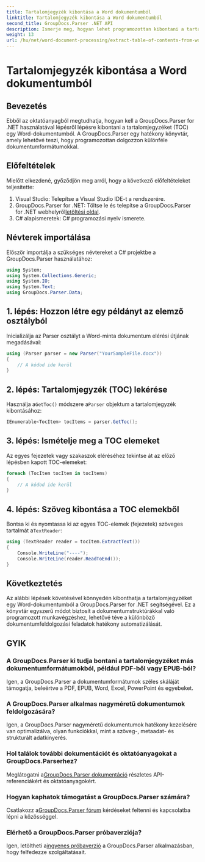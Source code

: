 ```yaml
---
title: Tartalomjegyzék kibontása a Word dokumentumból
linktitle: Tartalomjegyzék kibontása a Word dokumentumból
second_title: GroupDocs.Parser .NET API
description: Ismerje meg, hogyan lehet programozottan kibontani a tartalomjegyzéket (TOC) Word-dokumentumokból a GroupDocs.Parser for .NET segítségével.
weight: 13
url: /hu/net/word-document-processing/extract-table-of-contents-from-word-document/
---
```


# Tartalomjegyzék kibontása a Word dokumentumból

## Bevezetés
Ebből az oktatóanyagból megtudhatja, hogyan kell a GroupDocs.Parser for .NET használatával lépésről lépésre kibontani a tartalomjegyzéket (TOC) egy Word-dokumentumból. A GroupDocs.Parser egy hatékony könyvtár, amely lehetővé teszi, hogy programozottan dolgozzon különféle dokumentumformátumokkal.
## Előfeltételek
Mielőtt elkezdené, győződjön meg arról, hogy a következő előfeltételeket teljesítette:
1. Visual Studio: Telepítse a Visual Studio IDE-t a rendszerére.
2.  GroupDocs.Parser for .NET: Töltse le és telepítse a GroupDocs.Parser for .NET webhelyről[letöltési oldal](https://releases.groupdocs.com/parser/net/).
3. C# alapismeretek: C# programozási nyelv ismerete.

## Névterek importálása
Először importálja a szükséges névtereket a C# projektbe a GroupDocs.Parser használatához:
```csharp
using System;
using System.Collections.Generic;
using System.IO;
using System.Text;
using GroupDocs.Parser.Data;
```
## 1. lépés: Hozzon létre egy példányt az elemző osztályból
Inicializálja az Parser osztályt a Word-minta dokumentum elérési útjának megadásával:
```csharp
using (Parser parser = new Parser("YourSampleFile.docx"))
{
    // A kódod ide kerül
}
```
## 2. lépés: Tartalomjegyzék (TOC) lekérése
 Használja a`GetToc()` módszere a`Parser` objektum a tartalomjegyzék kibontásához:
```csharp
IEnumerable<TocItem> tocItems = parser.GetToc();
```
## 3. lépés: Ismételje meg a TOC elemeket
Az egyes fejezetek vagy szakaszok eléréséhez tekintse át az előző lépésben kapott TOC-elemeket:
```csharp
foreach (TocItem tocItem in tocItems)
{
    // A kódod ide kerül
}
```
## 4. lépés: Szöveg kibontása a TOC elemekből
 Bontsa ki és nyomtassa ki az egyes TOC-elemek (fejezetek) szöveges tartalmát a`TextReader`:
```csharp
using (TextReader reader = tocItem.ExtractText())
{
    Console.WriteLine("----");
    Console.WriteLine(reader.ReadToEnd());
}
```

## Következtetés
Az alábbi lépések követésével könnyedén kibonthatja a tartalomjegyzéket egy Word-dokumentumból a GroupDocs.Parser for .NET segítségével. Ez a könyvtár egyszerű módot biztosít a dokumentumstruktúrákkal való programozott munkavégzéshez, lehetővé téve a különböző dokumentumfeldolgozási feladatok hatékony automatizálását.

## GYIK
### A GroupDocs.Parser ki tudja bontani a tartalomjegyzéket más dokumentumformátumokból, például PDF-ből vagy EPUB-ból?
Igen, a GroupDocs.Parser a dokumentumformátumok széles skáláját támogatja, beleértve a PDF, EPUB, Word, Excel, PowerPoint és egyebeket.
### A GroupDocs.Parser alkalmas nagyméretű dokumentumok feldolgozására?
Igen, a GroupDocs.Parser nagyméretű dokumentumok hatékony kezelésére van optimalizálva, olyan funkciókkal, mint a szöveg-, metaadat- és strukturált adatkinyerés.
### Hol találok további dokumentációt és oktatóanyagokat a GroupDocs.Parserhez?
 Meglátogatni a[GroupDocs.Parser dokumentáció](https://tutorials.groupdocs.com/parser/net/) részletes API-referenciákért és oktatóanyagokért.
### Hogyan kaphatok támogatást a GroupDocs.Parser számára?
 Csatlakozz a[GroupDocs.Parser fórum](https://forum.groupdocs.com/c/parser/17) kérdéseket feltenni és kapcsolatba lépni a közösséggel.
### Elérhető a GroupDocs.Parser próbaverziója?
 Igen, letöltheti a[ingyenes próbaverzió](https://releases.groupdocs.com/) a GroupDocs.Parser alkalmazásban, hogy felfedezze szolgáltatásait.